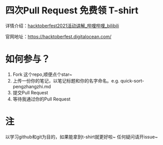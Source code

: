 # 四次Pull Request 免费领 T-shirt

详情介绍：[hacktoberfest2021活动讲解_哔哩哔哩_bilibili](https://www.bilibili.com/video/BV1tf4y1c7An?spm_id_from=333.788.dynamic.content.click)

官网地址：https://hacktoberfest.digitalocean.com/


# 如何参与？

1. Fork 这个repo,顺便点个star~
2. 上传一份你的笔记，以笔记标题和你的名字命名。e.g. quick-sort-pengzhangzhi.md
3. 提交Pull Request
4. 等待我通过你的Pull Request

# 注

以学习github和git为目的，如果能拿到t-shirt就更好啦~
任何疑问请开issue~

